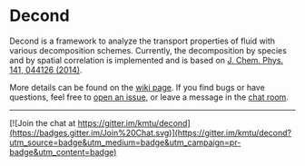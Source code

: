 Decond
======
Decond is a framework to analyze the transport properties of fluid with various decomposition schemes. Currently, the decomposition by species and by spatial correlation is implemented and is based on [J. Chem. Phys. 141, 044126 (2014)](http://dx.doi.org/10.1063/1.4890741).

More details can be found on the [wiki page](https://github.com/kmtu/decond/wiki). If you find bugs or have questions, feel free to [open an issue](https://github.com/kmtu/decond/issues/new), or leave a message in the [chat room](https://gitter.im/kmtu/decond).

----------
[![Join the chat at https://gitter.im/kmtu/decond](https://badges.gitter.im/Join%20Chat.svg)](https://gitter.im/kmtu/decond?utm_source=badge&utm_medium=badge&utm_campaign=pr-badge&utm_content=badge)
